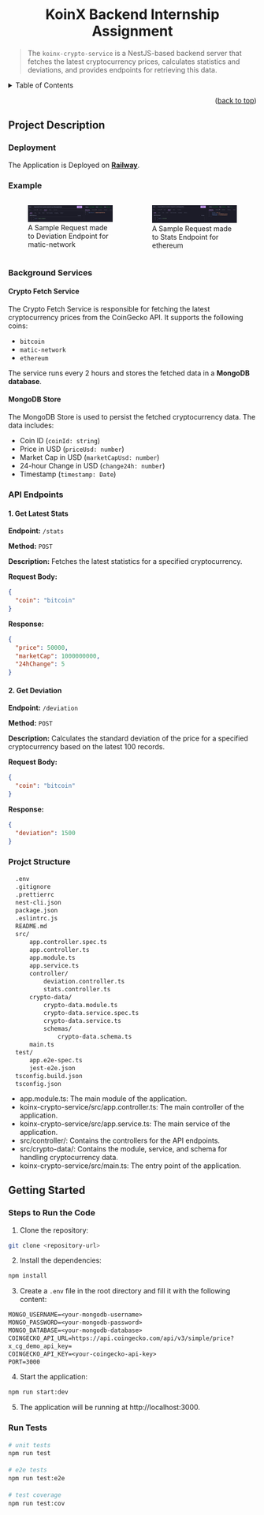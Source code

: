 # <div align="center">KoinX Backend Internship Assignment</div>

> The `koinx-crypto-service` is a NestJS-based backend server that fetches the latest cryptocurrency prices, calculates statistics and deviations, and provides endpoints for retrieving this data.

<!-- TABLE OF CONTENTS -->
<details>
  <summary>Table of Contents</summary>
  <ol>
    <li>
      <a href="#project-description">Project Description</a>
      <ul>
        <li><a href="#background-services">Background Services</a></li>
        <li><a href="#api-endpoints">API Endpoints</a></li>
        <li><a href="#project-structure">Project Structure</a></li>
      </ul>
    </li>
    <li>
      <a href="#getting-started">Getting Started</a>
      <ul>
        <li><a href="#steps-to-run-the-code">Steps to Run the Code</a></li>
        <li><a href="#run-tests">Run Tests</a></li>
        <li><a href="#deployment">Deployment</a></li>
      </ul>
    </li>
  </ol>
</details>

<p align="right">(<a href="#top">back to top</a>)</p>

## Project Description
### Deployment
The Application is Deployed on [**Railway**](https://railway.com/project/9f4cb147-fa48-4cd4-8942-eb47adc0cf1f?environmentId=95c9c3a6-75a7-4e27-8b2c-b054c2f39218). 

### Example

<div style="display: flex; justify-content: space-around;">

  <figure>
    <img src="./public/devi-demo.png" alt="Image 1" width="800" />
    <figcaption>A Sample Request made to Deviation Endpoint for matic-network</figcaption>
  </figure>

  <figure>
    <img src="./public/stats-demo.png" alt="Image 2" width="800" />
    <figcaption>A Sample Request made to Stats Endpoint for ethereum</figcaption>
  </figure>

</div>



### Background Services

#### Crypto Fetch Service

The Crypto Fetch Service is responsible for fetching the latest cryptocurrency prices from the CoinGecko API. It supports the following coins:
- `bitcoin`
- `matic-network`
- `ethereum`

The service runs every 2 hours and stores the fetched data in a **MongoDB database**.

#### MongoDB Store

The MongoDB Store is used to persist the fetched cryptocurrency data. The data includes:
- Coin ID (`coinId: string`)
- Price in USD (`priceUsd: number`)
- Market Cap in USD (`marketCapUsd: number`)
- 24-hour Change in USD (`change24h: number`)
- Timestamp (`timestamp: Date`)

### API Endpoints

#### 1. Get Latest Stats

**Endpoint:** `/stats`

**Method:** `POST`

**Description:** Fetches the latest statistics for a specified cryptocurrency.

**Request Body:**
```json
{
  "coin": "bitcoin"
}
```

**Response:**
```json
{
  "price": 50000,
  "marketCap": 1000000000,
  "24hChange": 5
}
```

#### 2. Get Deviation

**Endpoint:** `/deviation`

**Method:** `POST`

**Description:** Calculates the standard deviation of the price for a specified cryptocurrency based on the latest 100 records.

**Request Body:**
```json
{
  "coin": "bitcoin"
}
```

**Response:**
```json
{
  "deviation": 1500
}
```
### Projct Structure
```
  .env
  .gitignore
  .prettierrc
  nest-cli.json
  package.json
  .eslintrc.js
  README.md
  src/
      app.controller.spec.ts
      app.controller.ts
      app.module.ts
      app.service.ts
      controller/
          deviation.controller.ts
          stats.controller.ts
      crypto-data/
          crypto-data.module.ts
          crypto-data.service.spec.ts
          crypto-data.service.ts
          schemas/
              crypto-data.schema.ts
      main.ts
  test/
      app.e2e-spec.ts
      jest-e2e.json
  tsconfig.build.json
  tsconfig.json
```
* app.module.ts: The main module of the application.
* koinx-crypto-service/src/app.controller.ts: The main controller of the application.
* koinx-crypto-service/src/app.service.ts: The main service of the application.
* src/controller/: Contains the controllers for the API endpoints.
* src/crypto-data/: Contains the module, service, and schema for handling cryptocurrency data.
* koinx-crypto-service/src/main.ts: The entry point of the application.

## Getting Started

### Steps to Run the Code

1. Clone the repository:
```bash
git clone <repository-url>
```
2. Install the dependencies:
```bash
npm install
```
3. Create a `.env` file in the root directory and fill it with the following content:
```plain-text
MONGO_USERNAME=<your-mongodb-username>
MONGO_PASSWORD=<your-mongodb-password>
MONGO_DATABASE=<your-mongodb-database>
COINGECKO_API_URL=https://api.coingecko.com/api/v3/simple/price?x_cg_demo_api_key=
COINGECKO_API_KEY=<your-coingecko-api-key>
PORT=3000
```
4. Start the application:
```bash
npm run start:dev
```
5. The application will be running at http://localhost:3000.

### Run Tests
```bash
# unit tests
npm run test

# e2e tests
npm run test:e2e

# test coverage
npm run test:cov
```

